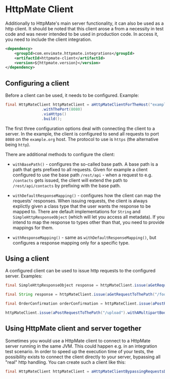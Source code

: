 # HttpMate Client

Additionally to HttpMate's main server functionality, it can also be used as a http client.
It should be noted that this client arose a from a necessity in test code and was never
intended to be used in production code.
In access it, you need to include the client integration.

```xml
<dependency>
    <groupId>com.envimate.httpmate.integrations</groupId>
    <artifactId>httpmate-client</artifactId>
    <version>${httpmate.version}</version>
</dependency>
```
## Configuring a client
Before a client can be used, it needs to be configured. Example:

```java
final HttpMateClient httpMateClient = aHttpMateClientForTheHost("example.org")
                .withThePort(8080)
                .viaHttps()
                .build();
```

The first three configuration options deal with connecting the client to a server.
In the example, the client is configured to send all requests to port `8080` on the `example.org` host. The
protocol to use is `https` (the alternative being `http`).

There are additional methods to configure the client:

- `withBasePath()` - configures the so-called base path. A base path is a path that gets prefixed to all requests. Given for example
                     a client configured to use the base path `/rest/api` - when a request to e.g. `/contacts` gets
                     issued, the client will extend the path to `/rest/api/contacts` by prefixing with the base path.

- `withDefaultResponseMapping()` - configures how the client can map the requests' responses. When issuing requests,
the client is always explictly given a class type that the user wants the response to be mapped to. There are default implementations
for `String` and `SimpleHttpResponseObject` (which will let you access all metadata). If you intend to map the response to types other than
that, you need to provide mappings for them.

- `withResponseMapping()` - same as `withDefaultResponseMapping()`, but configures a response mapping only for a specific type.

## Using a client
A configured client can be used to issue http requests to the configured server. Examples:

```java
final SimpleHttpResponseObject response = httpMateClient.issue(aGetRequestToThePath("/foo"));
```

```java
final String response = httpMateClient.issue(aGetRequestToThePath("/foo").mappedToString());
```

```java
final OrderConfirmation orderConfirmation = httpMateClient.issue(aPostRequestToThePath("/placeOrder").withTheBody("{articleId: 4324923}").mappedTo(OrderConfirmation.class));
```

```java
httpMateClient.issue(aPostRequestToThePath("/upload").withAMultipartBodyWithTheParts(aPartWithTheControlName("file").withTheFileName("file.txt").withTheContent(myStream)))
```

## Using HttpMate client and server together
Sometimes you would use a HttpMate client to connect to a HttpMate server running in the same JVM.
This could happen e.g. in an integration test scenario. In order to speed up the execution time
of your tests, the possibility exists to connect the client directly to your server, bypassing
all "real" http handling. You can create such a client like this:

```java
final HttpMateClient httpMateClient = aHttpMateClientBypassingRequestsDirectlyTo(httpMate).build();
```